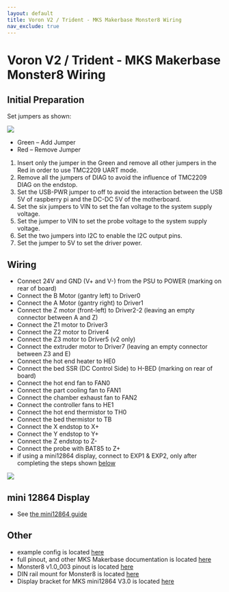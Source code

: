 ```yaml
---
layout: default
title: Voron V2 / Trident - MKS Makerbase Monster8 Wiring
nav_exclude: true
---
```


# Voron V2 / Trident - MKS Makerbase Monster8 Wiring

## Initial Preparation

Set jumpers as shown:

![](./images/v2-monster8-initial-preparation.jpg)

- Green – Add Jumper
- Red – Remove Jumper

1. Insert only the jumper in the Green and remove all other jumpers in the Red in order to use TMC2209 UART mode.
2. Remove all the jumpers of DIAG to avoid the influence of TMC2209 DIAG on the endstop.
3. Set the USB-PWR jumper to off to avoid the interaction between the USB 5V of raspberry pi and the DC-DC 5V of the motherboard.
4. Set the six jumpers to VIN to set the fan voltage to the system supply voltage.
5. Set the jumper to VIN to set the probe voltage to the system supply voltage.
6. Set the two jumpers into I2C to enable the I2C output pins.
7. Set the jumper to 5V to set the driver power.

## Wiring

- Connect 24V and GND (V+ and V-) from the PSU to POWER (marking on rear of board)
- Connect the B Motor (gantry left) to Driver0
- Connect the A Motor (gantry right) to Driver1
- Connect the Z motor (front-left) to Driver2-2 (leaving an empty connector between A and Z)
- Connect the Z1 motor to Driver3
- Connect the Z2 motor to Driver4
- Connect the Z3 motor to Driver5 (v2 only)
- Connect the extruder motor to Driver7 (leaving an empty connector between Z3 and E)
- Connect the hot end heater to HE0
- Connect the bed SSR (DC Control Side) to H-BED (marking on rear of board)
- Connect the hot end fan to FAN0
- Connect the part cooling fan to FAN1
- Connect the chamber exhaust fan to FAN2
- Connect the controller fans to HE1
- Connect the hot end thermistor to TH0
- Connect the bed thermistor to TB
- Connect the X endstop to X+
- Connect the Y endstop to Y+
- Connect the Z endstop to Z-
- Connect the probe with BAT85 to Z+
- if using a mini12864 display, connect to EXP1 & EXP2, only after completing the steps shown [below](#mini-12864-Display)

![](./images/v2_monster8_wiring.png)

## mini 12864 Display

- See [the mini12864 guide](https://docs.vorondesign.com/build/electrical/mini12864_klipper_guide.html)

## Other

- example config is located [here](Voron2_Monster8_Config.cfg)
- full pinout, and other MKS Makerbase documentation is located [here](https://github.com/makerbase-mks/MKS-Monster8/)
- Monster8 v1.0_003 pinout is located [here](https://github.com/makerbase-mks/MKS-Monster8/blob/main/hardware/MKS%20Monster8%20V1.0_003/MKS%20Monster8%20V1.0_003%20PIN.pdf)
- DIN rail mount for Monster8 is located [here](https://github.com/makerbase-mks/MKS-Monster8/tree/main/STL/MKS%20Monster8%20fixed%20bracket)
- Display bracket for MKS mini12864 V3.0 is located [here](https://github.com/makerbase-mks/MKS-Monster8/tree/main/STL/MKS%20Mini12864%20V3.0%20STL)
